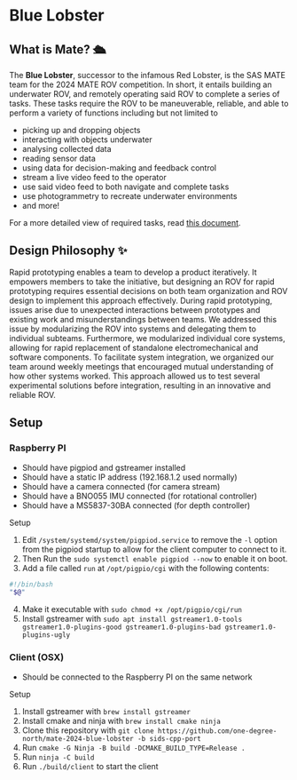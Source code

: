 # Blue Lobster

## What is Mate? 🛳️
The **Blue Lobster**, successor to the infamous Red Lobster, 
is the SAS MATE team for the 2024 MATE ROV competition.
In short, it entails building an underwater ROV, and
remotely operating said ROV to complete a series of tasks.
These tasks require the ROV to be maneuverable, reliable,
and able to perform a variety of functions including but not 
limited to
- picking up and dropping objects
- interacting with objects underwater
- analysing collected data
- reading sensor data 
- using data for decision-making and feedback control
- stream a live video feed to the operator
- use said video feed to both navigate and complete tasks
- use photogrammetry to recreate underwater environments
- and more!

For a more detailed view of required tasks, read [this document](https://20693798.fs1.hubspotusercontent-na1.net/hubfs/20693798/2024%20RANGER%20Manual%20FINAL_1_16_2024_with_Cover.pdf).

## Design Philosophy ✨
Rapid prototyping enables a team to develop a product iteratively. 
It empowers members to take the initiative, but designing an ROV 
for rapid prototyping requires essential decisions on both team 
organization and ROV design to implement this approach effectively. 
During rapid prototyping, issues arise due to unexpected interactions 
between prototypes and existing work and misunderstandings between 
teams. We addressed this issue by modularizing the ROV into systems 
and delegating them to individual subteams. Furthermore, we modularized 
individual core systems, allowing for rapid replacement of standalone 
electromechanical and software components. To facilitate system 
integration, we organized our team around weekly meetings that 
encouraged mutual understanding of how other systems worked. 
This approach allowed us to test several experimental solutions 
before integration, resulting in an innovative and reliable ROV.

## Setup

### Raspberry PI
 - Should have pigpiod and gstreamer installed
 - Should have a static IP address (192.168.1.2 used normally)
 - Should have a camera connected (for camera stream)
 - Should have a BNO055 IMU connected (for rotational controller)
 - Should have a MS5837-30BA connected (for depth controller)

Setup
1. Edit `/system/systemd/system/pigpiod.service` to remove the `-l` option from the pigpiod startup to allow for the client computer to connect to it.
2. Then Run the `sudo systemctl enable pigpiod --now` to enable it on boot.
3. Add a file called `run` at `/opt/pigpio/cgi` with the following contents:
```bash
#!/bin/bash
"$@"
```
4. Make it executable with `sudo chmod +x /opt/pigpio/cgi/run`
5. Install gstreamer with `sudo apt install gstreamer1.0-tools gstreamer1.0-plugins-good gstreamer1.0-plugins-bad gstreamer1.0-plugins-ugly`

### Client (OSX)
- Should be connected to the Raspberry PI on the same network

Setup
1. Install gstreamer with `brew install gstreamer`
2. Install cmake and ninja with `brew install cmake ninja`
3. Clone this repository with `git clone https://github.com/one-degree-north/mate-2024-blue-lobster -b sids-cpp-port`
4. Run `cmake -G Ninja -B build -DCMAKE_BUILD_TYPE=Release .`
5. Run `ninja -C build`
6. Run `./build/client` to start the client


